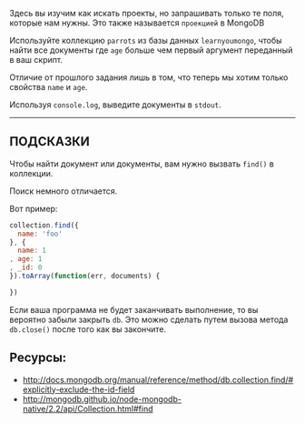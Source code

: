 Здесь вы изучим как искать проекты, но запрашивать только те поля, которые нам нужны. 
Это также называется `проекцией` в MongoDB

Используйте коллекцию `parrots` из базы данных `learnyoumongo`, чтобы найти все документы где 
`age` больше чем первый аргумент переданный в ваш скрипт.

Отличие от прошлого задания лишь в том, что теперь мы хотим только свойства `name` и `age`.

Используя `console.log`, выведите документы в `stdout`.

-----------------------------------------------------------
## ПОДСКАЗКИ

Чтобы найти документ или документы, вам нужно вызвать `find()` в коллекции.

Поиск немного отличается.

Вот пример:

```js
collection.find({
  name: 'foo'
}, {
  name: 1
, age: 1
, _id: 0
}).toArray(function(err, documents) {

})
```

Если ваша программа не будет заканчивать выполнение, то вы вероятно забыли закрыть `db`.
Это можно сделать путем вызова метода `db.close()` после того как вы закончите.

## Ресурсы:
* http://docs.mongodb.org/manual/reference/method/db.collection.find/#explicitly-exclude-the-id-field
* http://mongodb.github.io/node-mongodb-native/2.2/api/Collection.html#find
